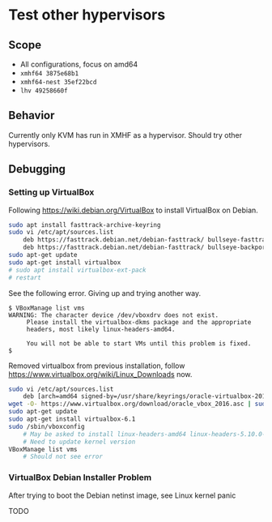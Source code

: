 # Test other hypervisors

## Scope
* All configurations, focus on amd64
* `xmhf64 3875e68b1`
* `xmhf64-nest 35ef22bcd`
* `lhv 49258660f`

## Behavior
Currently only KVM has run in XMHF as a hypervisor. Should try other
hypervisors.

## Debugging

### Setting up VirtualBox
Following <https://wiki.debian.org/VirtualBox> to install VirtualBox on Debian.

```sh
sudo apt install fasttrack-archive-keyring
sudo vi /etc/apt/sources.list
	deb https://fasttrack.debian.net/debian-fasttrack/ bullseye-fasttrack main contrib
	deb https://fasttrack.debian.net/debian-fasttrack/ bullseye-backports-staging main contrib
sudo apt-get update
sudo apt-get install virtualbox
# sudo apt install virtualbox-ext-pack
# restart
```

See the following error. Giving up and trying another way.

```
$ VBoxManage list vms
WARNING: The character device /dev/vboxdrv does not exist.
	 Please install the virtualbox-dkms package and the appropriate
	 headers, most likely linux-headers-amd64.

	 You will not be able to start VMs until this problem is fixed.
$ 
```

Removed virtualbox from previous installation, follow
<https://www.virtualbox.org/wiki/Linux_Downloads> now.

```sh
sudo vi /etc/apt/sources.list
	deb [arch=amd64 signed-by=/usr/share/keyrings/oracle-virtualbox-2016.gpg] https://download.virtualbox.org/virtualbox/debian bullseye contrib
wget -O- https://www.virtualbox.org/download/oracle_vbox_2016.asc | sudo gpg --dearmor --yes --output /usr/share/keyrings/oracle-virtualbox-2016.gpg
sudo apt-get update
sudo apt-get install virtualbox-6.1
sudo /sbin/vboxconfig
	# May be asked to install linux-headers-amd64 linux-headers-5.10.0-10-amd64
	# Need to update kernel version
VBoxManage list vms
	# Should not see error
```

### VirtualBox Debian Installer Problem

After trying to boot the Debian netinst image, see Linux kernel panic

TODO

